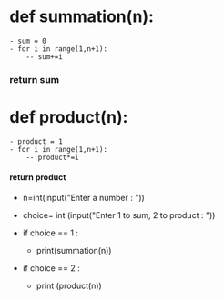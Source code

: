 
# def summation(n):
    - sum = 0
    - for i in range(1,n+1):
        -- sum+=i
###  return sum


# def product(n):
    - product = 1 
    - for i in range(1,n+1):
        -- product*=i
        
####  return product
    
    
    
- n=int(input("Enter a number : "))

- choice= int (input("Enter 1 to sum, 2 to product : "))

- if choice == 1 :
    - print(summation(n))
- if choice == 2 :
    - print (product(n))
